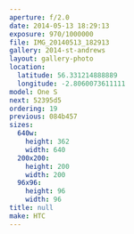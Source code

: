 ```yaml
---
aperture: f/2.0
date: 2014-05-13 18:29:13
exposure: 970/1000000
file: IMG_20140513_182913
gallery: 2014-st-andrews
layout: gallery-photo
location:
  latitude: 56.331214888889
  longitude: -2.8060073611111
model: One S
next: 52395d5
ordering: 19
previous: 084b457
sizes:
  640w:
    height: 362
    width: 640
  200x200:
    height: 200
    width: 200
  96x96:
    height: 96
    width: 96
title: null
make: HTC
---
```

